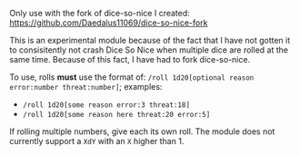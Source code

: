 Only use with the fork of dice-so-nice I created: https://github.com/Daedalus11069/dice-so-nice-fork

This is an experimental module because of the fact that I have not gotten it to consisitently not crash Dice So Nice when multiple dice are rolled at the same time.
Because of this fact, I have had to fork dice-so-nice.

To use, rolls **must** use the format of: `/roll 1d20[optional reason error:number threat:number]`; examples:

- `/roll 1d20[some reason error:3 threat:18]`
- `/roll 1d20[some reason here threat:20 error:5]`

If rolling multiple numbers, give each its own roll. The module does not currently support a `XdY` with an `X` higher than 1.
